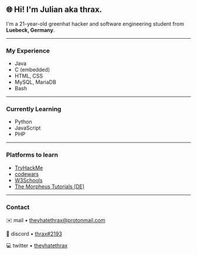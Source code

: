 ## 🌐 **Hi! I'm Julian aka thrax.**

I'm a 21-year-old greenhat hacker and software engineering student from **Luebeck, Germany**.

---

### My Experience

- Java
- C (embedded)
- HTML, CSS
- MySQL, MariaDB
- Bash

---

### Currently Learning

- Python
- JavaScript
- PHP

---

### Platforms to learn

- [TryHackMe](https://tryhackme.com/) 
- [codewars](https://www.codewars.com/)
- [W3Schools](https://www.w3schools.com/)
- [The Morpheus Tutorials (DE)](https://www.youtube.com/c/TheMorpheus407)

---

### Contact

✉️ mail • [theyhatethrax@protonmail.com](mailto:theyhatethrax@protonmail.com)

💬 discord • [thrax#2193](https://discord.com/)

💻 twitter • [theyhatethrax](https://twitter.com/theyhatethrax)
